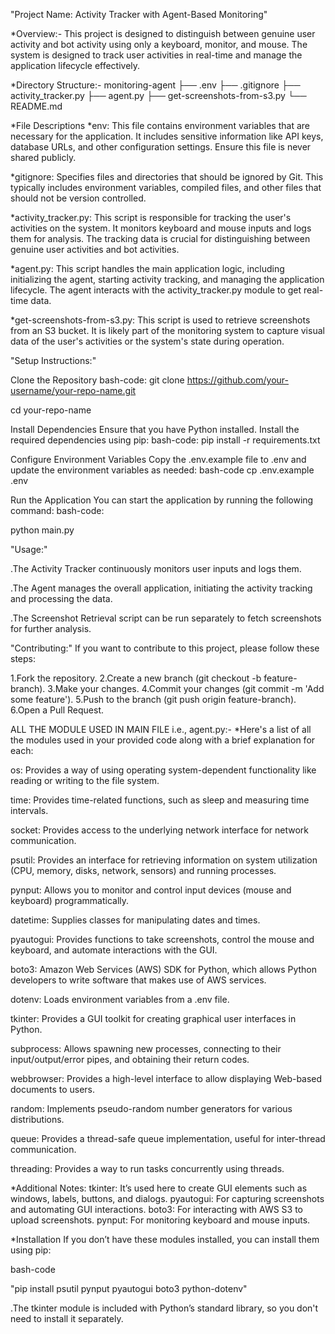 "Project Name: Activity Tracker with Agent-Based Monitoring"

*Overview:- This project is designed to distinguish between genuine user activity and bot activity using only a keyboard, monitor, and mouse. The system is designed to track user activities in real-time and manage the application lifecycle effectively.

*Directory Structure:- monitoring-agent ├── .env ├── .gitignore ├── activity_tracker.py ├── agent.py ├── get-screenshots-from-s3.py └── README.md

*File Descriptions *env: This file contains environment variables that are necessary for the application. It includes sensitive information like API keys, database URLs, and other configuration settings. Ensure this file is never shared publicly.

*gitignore: Specifies files and directories that should be ignored by Git. This typically includes environment variables, compiled files, and other files that should not be version controlled.

*activity_tracker.py: This script is responsible for tracking the user's activities on the system. It monitors keyboard and mouse inputs and logs them for analysis. The tracking data is crucial for distinguishing between genuine user activities and bot activities.

*agent.py: This script handles the main application logic, including initializing the agent, starting activity tracking, and managing the application lifecycle. The agent interacts with the activity_tracker.py module to get real-time data.

*get-screenshots-from-s3.py: This script is used to retrieve screenshots from an S3 bucket. It is likely part of the monitoring system to capture visual data of the user's activities or the system's state during operation.

"Setup Instructions:"

Clone the Repository bash-code:
git clone https://github.com/your-username/your-repo-name.git

cd your-repo-name

Install Dependencies Ensure that you have Python installed. Install the required dependencies using pip: bash-code:
pip install -r requirements.txt

Configure Environment Variables Copy the .env.example file to .env and update the environment variables as needed: bash-code
cp .env.example .env

Run the Application You can start the application by running the following command:
bash-code:

python main.py

"Usage:"

.The Activity Tracker continuously monitors user inputs and logs them.

.The Agent manages the overall application, initiating the activity tracking and processing the data.

.The Screenshot Retrieval script can be run separately to fetch screenshots for further analysis.

"Contributing:" If you want to contribute to this project, please follow these steps:

1.Fork the repository. 2.Create a new branch (git checkout -b feature-branch). 3.Make your changes. 4.Commit your changes (git commit -m 'Add some feature'). 5.Push to the branch (git push origin feature-branch). 6.Open a Pull Request.

ALL THE MODULE USED IN MAIN FILE i.e., agent.py:-
*Here's a list of all the modules used in your provided code along with a brief explanation for each:

os: Provides a way of using operating system-dependent functionality like reading or writing to the file system.

time: Provides time-related functions, such as sleep and measuring time intervals.

socket: Provides access to the underlying network interface for network communication.

psutil: Provides an interface for retrieving information on system utilization (CPU, memory, disks, network, sensors) and running processes.

pynput: Allows you to monitor and control input devices (mouse and keyboard) programmatically.

datetime: Supplies classes for manipulating dates and times.

pyautogui: Provides functions to take screenshots, control the mouse and keyboard, and automate interactions with the GUI.

boto3: Amazon Web Services (AWS) SDK for Python, which allows Python developers to write software that makes use of AWS services.

dotenv: Loads environment variables from a .env file.

tkinter: Provides a GUI toolkit for creating graphical user interfaces in Python.

subprocess: Allows spawning new processes, connecting to their input/output/error pipes, and obtaining their return codes.

webbrowser: Provides a high-level interface to allow displaying Web-based documents to users.

random: Implements pseudo-random number generators for various distributions.

queue: Provides a thread-safe queue implementation, useful for inter-thread communication.

threading: Provides a way to run tasks concurrently using threads.

*Additional Notes: tkinter: It’s used here to create GUI elements such as windows, labels, buttons, and dialogs. pyautogui: For capturing screenshots and automating GUI interactions. boto3: For interacting with AWS S3 to upload screenshots. pynput: For monitoring keyboard and mouse inputs.

*Installation If you don’t have these modules installed, you can install them using pip:

bash-code

"pip install psutil pynput pyautogui boto3 python-dotenv"

.The tkinter module is included with Python’s standard library, so you don't need to install it separately.
 
